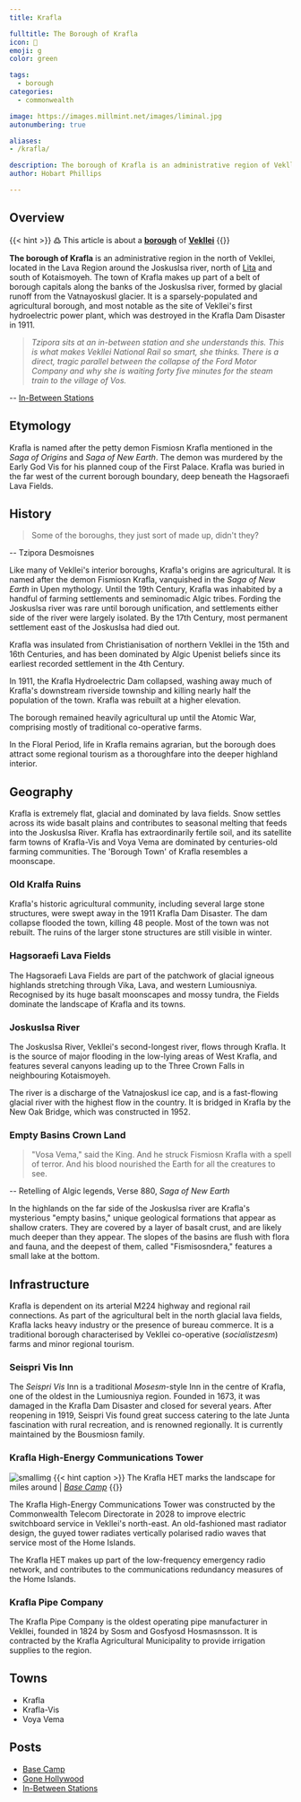 ```yaml
---
title: Krafla

fulltitle: The Borough of Krafla
icon: 🗼
emoji: g
color: green

tags: 
  - borough
categories:
  - commonwealth

image: https://images.millmint.net/images/liminal.jpg
autonumbering: true

aliases:
- /krafla/

description: The borough of Krafla is an administrative region of Vekllei, a utopian country created by Hobart Phillips.
author: Hobart Phillips

---
```


## Overview

{{< hint >}}
߷ This article is about a [**borough**](/utopia/landscape/boroughs) of [**Vekllei**](/utopia/vekllei/)
{{</hint>}}

**The borough of Krafla** is an administrative region in the north of Vekllei, located in the Lava Region around the Joskuslsa river, north of [Lita](/utopia/landscape/boroughs/lita/) and south of Kotaismoyeh. The town of Krafla makes up part of a belt of borough capitals along the banks of the Joskuslsa river, formed by glacial runoff from the Vatnayoskusl glacier. It is a sparsely-populated and agricultural borough, and most notable as the site of Vekllei's first hydroelectric power plant, which was destroyed in the Krafla Dam Disaster in 1911.

>*Tzipora sits at an in-between station and she understands this. This is what makes Vekllei National Rail so smart, she thinks. There is a direct, tragic parallel between the collapse of the Ford Motor Company and why she is waiting forty five minutes for the steam train to the village of Vos.*

-- [In-Between Stations](/posts/2022-03-16-liminal/)

## Etymology

Krafla is named after the petty demon Fismiosn Krafla mentioned in the *Saga of Origins* and *Saga of New Earth*. The demon was murdered by the Early God Vis for his planned coup of the First Palace. Krafla was buried in the far west of the current borough boundary, deep beneath the Hagsoraefi Lava Fields.

## History

> Some of the boroughs, they just sort of made up, didn't they? 

-- Tzipora Desmoisnes

Like many of Vekllei's interior boroughs, Krafla's origins are agricultural. It is named after the demon Fismiosn Krafla, vanquished in the *Saga of New Earth* in Upen mythology. Until the 19th Century, Krafla was inhabited by a handful of farming settlements and seminomadic Algic tribes. Fording the Joskuslsa river was rare until borough unification, and settlements either side of the river were largely isolated. By the 17th Century, most permanent settlement east of the Joskuslsa had died out.

Krafla was insulated from Christianisation of northern Vekllei in the 15th and 16th Centuries, and has been dominated by Algic Upenist beliefs since its earliest recorded settlement in the 4th Century.

In 1911, the Krafla Hydroelectric Dam collapsed, washing away much of Krafla's downstream riverside township and killing nearly half the population of the town. Krafla was rebuilt at a higher elevation.

The borough remained heavily agricultural up until the Atomic War, comprising mostly of traditional co-operative farms. 

In the Floral Period, life in Krafla remains agrarian, but the borough does attract some regional tourism as a thoroughfare into the deeper highland interior.

## Geography

Krafla is extremely flat, glacial and dominated by lava fields. Snow settles across its wide basalt plains and contributes to seasonal melting that feeds into the Joskuslsa River. Krafla has extraordinarily fertile soil, and its satellite farm towns of Krafla-Vis and Voya Vema are dominated by centuries-old farming communities. The 'Borough Town' of Krafla resembles a moonscape. 

### Old Kralfa Ruins

Krafla's historic agricultural community, including several large stone structures, were swept away in the 1911 Krafla Dam Disaster. The dam collapse flooded the town, killing 48 people. Most of the town was not rebuilt. The ruins of the larger stone structures are still visible in winter.

### Hagsoraefi Lava Fields

The Hagsoraefi Lava Fields are part of the patchwork of glacial igneous highlands stretching through Vika, Lava, and western Lumiousniya. Recognised by its huge basalt moonscapes and mossy tundra, the Fields dominate the landscape of Krafla and its towns.

### Joskuslsa River

The Joskuslsa River, Vekllei's second-longest river, flows through Krafla. It is the source of major flooding in the low-lying areas of West Krafla, and features several canyons leading up to the Three Crown Falls in neighbouring Kotaismoyeh.

The river is a discharge of the Vatnajoskusl ice cap, and is a fast-flowing glacial river with the highest flow in the country. It is bridged in Krafla by the New Oak Bridge, which was constructed in 1952.

### Empty Basins Crown Land

> "Vosa Vema," said the King. And he struck Fismiosn Krafla with a spell of terror. And his blood nourished the Earth for all the creatures to see.

-- Retelling of Algic legends, Verse 880, *Saga of New Earth*

In the highlands on the far side of the Joskuslsa river are Krafla's mysterious "empty basins," unique geological formations that appear as shallow craters. They are covered by a layer of basalt crust, and are likely much deeper than they appear. The slopes of the basins are flush with flora and fauna, and the deepest of them, called "Fismisosndera," features a small lake at the bottom.

## Infrastructure

Krafla is dependent on its arterial M224 highway and regional rail connections. As part of the agricultural belt in the north glacial lava fields, Krafla lacks heavy industry or the presence of bureau commerce. It is a traditional borough characterised by Vekllei co-operative (*socialistzesm*) farms and minor regional tourism. 

### Seispri Vis Inn

The *Seispri Vis* Inn is a traditional *Mosesm*-style Inn in the centre of Krafla, one of the oldest in the Lumiousniya region. Founded in 1673, it was damaged in the Krafla Dam Disaster and closed for several years. After reopening in 1919, Seispri Vis found great success catering to the late Junta fascination with rural recreation, and is renowned regionally. It is currently maintained by the Bousmiosn family.

### Krafla High-Energy Communications Tower

![smallimg](https://images.millmint.net/images/basecamp.jpg)
{{< hint caption >}}
The Krafla HET marks the landscape for miles around | *[Base Camp](/posts/2020-07-21-base-camp/)*
{{</hint>}}

The Krafla High-Energy Communications Tower was constructed by the Commonwealth Telecom Directorate in 2028 to improve electric switchboard service in Vekllei's north-east. An old-fashioned mast radiator design, the guyed tower radiates vertically polarised radio waves that service most of the Home Islands.

The Krafla HET makes up part of the low-frequency emergency radio network, and contributes to the communications redundancy measures of the Home Islands.

### Krafla Pipe Company

The Krafla Pipe Company is the oldest operating pipe manufacturer in Vekllei, founded in 1824 by Sosm and Gosfyosd Hosmasnsson. It is contracted by the Krafla Agricultural Municipality to provide irrigation supplies to the region.

## Towns
- Krafla
- Krafla-Vis
- Voya Vema

## Posts
- [Base Camp](/posts/2020-07-21-base-camp/)
- [Gone Hollywood](/posts/2021-05-24-hollywood/)
- [In-Between Stations](/posts/2022-03-16-liminal/)

